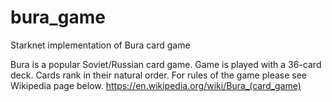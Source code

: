 # bura_game
Starknet implementation of Bura card game

 
Bura is a popular Soviet/Russian card game. Game is played with a 36-card deck. Cards rank in their natural order. For rules of the game please see Wikipedia page below.
https://en.wikipedia.org/wiki/Bura_(card_game)

